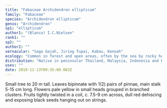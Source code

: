 ```yaml
---
title: "Fabaceae Archidendron ellipticum"
family: "Fabaceae"
species: "Archidendron ellipticum"
genus: "Archidendron"
sp1: "ellipticum"
author1: "(Blanco) I.C.Nielsen"
rank1: ""
sp2: ""
author2: ""
vernacular: "Saga Gajah, Jiring Tupai, Kabau, Kenoah"
ecology: "Common in forest and open areas, often by the sea by rocky headlands."
distribution: "Native in peninsular Thailand, Malaysia, Indonesia and Philippines."
uses: ""
date: 2019-11-13T09:35:09.083Z
---
```

Small tree to 20 m tall. Leaves bipinnate with 1(2) pairs of pinnae, main stalk 5-15 cm long. Flowers pale yellow in small heads grouped in branched clusters. Fruits tightly twisted in a coil, c. 7.5-9 cm across, dull red dehiscing and exposing black seeds hanging out on strings.